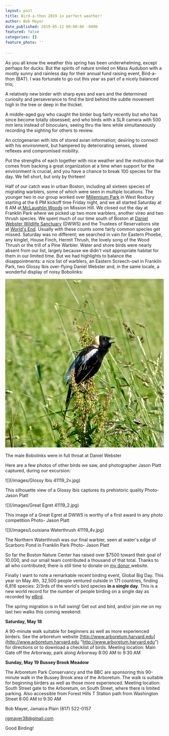 ```yaml
---
layout: post
title: Bird-a-thon 2019 in perfect weather!
author: Bob Mayer
date_published: 2019-05-12 00:00:00 -0400
featured: false
categories: []
feature_photo: ''

---
```

As you all know the weather this spring has been underwhelming, except perhaps for ducks.  But the spirits of nature smiled on Mass Audubon with a mostly sunny and rainless day for their annual fund raising event, Bird-a-thon (BAT).  I was fortunate to go out this year as part of a nicely balanced trio;

A relatively new birder with sharp eyes and ears and the determined curiosity and perseverance to find the bird behind the subtle movement high in the tree or deep in the thicket.

A middle-aged guy who caught the birder bug fairly recently but who has since become totally obsessed; and who birds with a SLR camera with 500 mm lens instead of binoculars, seeing thru the lens while simultaneously recording the sighting for others to review.

An octogenarian with lots of stored avian information; desiring to connect with his environment, but hampered by deteriorating senses, slowed reflexes and compromised mobility.

Put the strengths of each together with nice weather and the motivation that comes from backing a great organization at a time when support for the environment is crucial, and you have a chance to break 100 species for the day.  We fell short, but only by thirteen!

Half of our catch was in urban Boston, including all sixteen species of migrating warblers, some of which were seen in multiple locations.  The younger two in our group worked over [Millennium Park](http://www.newtonconservators.org/34millennium.htm) in West Roxbury starting at the 6 PM kickoff time Friday night, and we all started Saturday at 6 AM at[ McLaughlin Woods](https://www.boston.gov/departments/parks-and-recreation/urban-wilds-mission-hill) on Mission Hill.  We closed out the day at Franklin Park where we picked up two more warblers, another vireo and two thrush species. We spent much of our time south of Boston at [Daniel Webster Wildlife Sanctuary](https://www.massaudubon.org/get-outdoors/wildlife-sanctuaries/daniel-webster) (DWWS) and the Trustees of Reservations site at [World's End](https://www.massaudubon.org/get-outdoors/wildlife-sanctuaries/daniel-webster). Usually with these counts some fairly common species get missed.  Saturday was no different; we searched in vain for Eastern Phoebe, any kinglet, House Finch, Hermit Thrush, the lovely song of the Wood Thrush or the trill of a Pine Warbler.  Water and shore birds were nearly absent from our list, largely because we didn't visit appropriate habitat for them in our limited time. But we had highlights to balance the disappointments: a nice list of warblers, an Eastern Screech-owl in Franklin Park, two Glossy Ibis over-flying Daniel Webster and, in the same locale, a wonderful display of noisy Bobolinks:

![](/images/P1010062-6.jpg)

The male Bobolinks were in full throat at Daniel Webster

Here are a few photos of other birds we saw, and photographer Jason Platt captured, during our excursion:

![](/images/Glossy Ibis 41119_2v.jpg)

This silhouette view of a Glossy Ibis captures its prehistoric quality  Photo- Jason Platt

![](/images/Great Egret 41119_2.jpg)

This image of a Great Egret at DWWS is worthy of a first award in any photo competition  Photo- Jason Platt

![](/images/Louisiana Waterthrush 41119_4v.jpg)

The Northern Waterthrush was our final warbler, seen at water's edge of Scarboro Pond in Franklin Park  Photo- Jason Platt

So far the Boston Nature Center has raised over $7500 toward their goal of 10.000, and our small team contributed a thousand of that total.  Thanks to all who contributed;  there is still time to donate on [my  donor ](https://tinyurl.com/y67rsjk6)website.

Finally I want to note a remarkable recent birding event, Global Big Day.  This year on May 4th, 32,500 people ventured outside in 171 countries, finding 6,816 species: 2/3rds of the world's bird species **in a single day**. This is a new world record for the number of people birding on a single day as recorded by [eBird](https://ebird.org/home).

The spring migration is in full swing!  Get out and bird, and/or join me on my last two walks this coming weekend:

**Saturday, May 18**

A 90-minute walk suitable for beginners as well as more experienced birders. See the arboretum website [http://www.arboretum.harvard.edu](http://www.arboretum.harvard.edu "http://www.arboretum.harvard.edu") for directions or to download a checklist of birds. Meeting location: Main Gate off the Arborway, park along Arborway 8:00 AM to 9:30 AM

**Sunday, May 19 Bussey Brook Meadow**

The Arboretum Park Conservancy and the BBC are sponsoring this 90-minute walk in the Bussey Brook area of the Arboretum. The walk is suitable for beginning birders as well as those more experienced. Meeting location: South Street gate to the Arboretum, on South Street, where there is limited parking. Also accessible from Forest Hills T Station path from Washington Street 8:00 AM to 9:30 AM

Bob Mayer, Jamaica Plain (617) 522-0157

[rgmayer38@gmail.com](mailto:rgmayer@comcast.net)

Good Birding!
